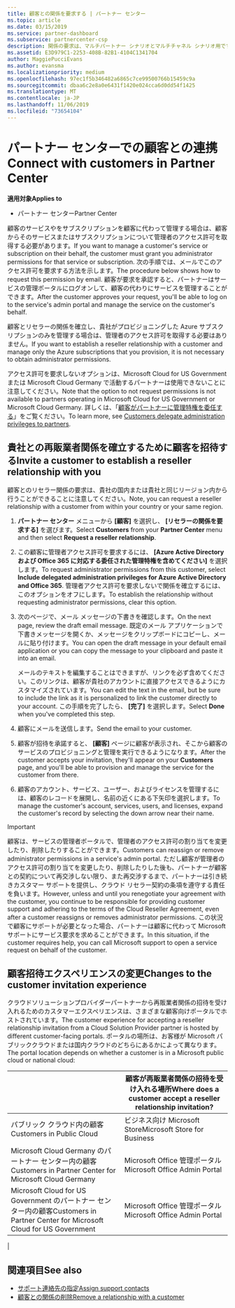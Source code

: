 ```yaml
---
title: 顧客との関係を要求する | パートナー センター
ms.topic: article
ms.date: 03/15/2019
ms.service: partner-dashboard
ms.subservice: partnercenter-csp
description: 関係の要求は、マルチパートナー シナリオとマルチチャネル シナリオ用です。 また、顧客が委任された管理者特権を削除していて、プロビジョニングまたはサポートを提供するためにそれらを復元する必要がある場合にも便利です。
ms.assetid: E3D979C1-2253-408B-82B1-4104C1341704
author: MaggiePucciEvans
ms.author: evansma
ms.localizationpriority: medium
ms.openlocfilehash: 97ec1f5b346482a6865c7ce99500766b15459c9a
ms.sourcegitcommit: dbaa6c2e8a0e6431f1420e024cca6d0dd54f1425
ms.translationtype: MT
ms.contentlocale: ja-JP
ms.lasthandoff: 11/06/2019
ms.locfileid: "73654104"
---
```

# <a name="connect-with-customers-in-partner-center"></a><span data-ttu-id="5a846-104">パートナー センターでの顧客との連携</span><span class="sxs-lookup"><span data-stu-id="5a846-104">Connect with customers in Partner Center</span></span>

<span data-ttu-id="5a846-105">**適用対象**</span><span class="sxs-lookup"><span data-stu-id="5a846-105">**Applies to**</span></span>

-  <span data-ttu-id="5a846-106">パートナー センター</span><span class="sxs-lookup"><span data-stu-id="5a846-106">Partner Center</span></span>

<span data-ttu-id="5a846-107">顧客のサービスやをサブスクリプションを顧客に代わって管理する場合は、顧客からそのサービスまたはサブスクリプションについて管理者のアクセス許可を取得する必要があります。</span><span class="sxs-lookup"><span data-stu-id="5a846-107">If you want to manage a customer's service or subscription on their behalf, the customer must grant you administrator permissions for that service or subscription.</span></span> <span data-ttu-id="5a846-108">次の手順では、メールでこのアクセス許可を要求する方法を示します。</span><span class="sxs-lookup"><span data-stu-id="5a846-108">The procedure below shows how to request this permission by email.</span></span> <span data-ttu-id="5a846-109">顧客が要求を承認すると、パートナーはサービスの管理ポータルにログオンして、顧客の代わりにサービスを管理することができます。</span><span class="sxs-lookup"><span data-stu-id="5a846-109">After the customer approves your request, you'll be able to log on to the service's admin portal and manage the service on the customer's behalf.</span></span>

<span data-ttu-id="5a846-110">顧客とリセラーの関係を確立し、貴社がプロビジョニングした Azure サブスクリプションのみを管理する場合は、管理者のアクセス許可を取得する必要はありません。</span><span class="sxs-lookup"><span data-stu-id="5a846-110">If you want to establish a reseller relationship with a customer and manage only the Azure subscriptions that you provision, it is not necessary to obtain administrator permissions.</span></span>

<span data-ttu-id="5a846-111">アクセス許可を要求しないオプションは、Microsoft Cloud for US Government または Microsoft Cloud Germany で活動するパートナーは使用できないことに注意してください。</span><span class="sxs-lookup"><span data-stu-id="5a846-111">Note that the option to not request permissions is not available to partners operating in Microsoft Cloud for US Government or Microsoft Cloud Germany.</span></span> <span data-ttu-id="5a846-112">詳しくは、「[顧客がパートナーに管理特権を委任する](https://docs.microsoft.com/partner-center/customers_revoke_admin_privileges)」をご覧ください。</span><span class="sxs-lookup"><span data-stu-id="5a846-112">To learn more, see [Customers delegate administration privileges to partners](https://docs.microsoft.com/partner-center/customers_revoke_admin_privileges).</span></span>


## <a name="invite-a-customer-to-establish-a-reseller-relationship-with-you"></a><span data-ttu-id="5a846-113">貴社との再販業者関係を確立するために顧客を招待する</span><span class="sxs-lookup"><span data-stu-id="5a846-113">Invite a customer to establish a reseller relationship with you</span></span>

<span data-ttu-id="5a846-114">顧客とのリセラー関係の要求は、貴社の国内または貴社と同じリージョン内から行うことができることに注意してください。</span><span class="sxs-lookup"><span data-stu-id="5a846-114">Note, you can request a reseller relationship with a customer from within your country or your same region.</span></span>

1.  <span data-ttu-id="5a846-115">**パートナー センター** メニューから **[顧客]** を選択し、 **[リセラーの関係を要求する]** を選びます。</span><span class="sxs-lookup"><span data-stu-id="5a846-115">Select **Customers** from your **Partner Center** menu and then select **Request a reseller relationship**.</span></span>

2.  <span data-ttu-id="5a846-116">この顧客に管理者アクセス許可を要求するには、 **[Azure Active Directory および Office 365 に対応する委任された管理特権を含めてください]** を選択します。</span><span class="sxs-lookup"><span data-stu-id="5a846-116">To request administrator permissions from this customer, select **Include delegated administration privileges for Azure Active Directory and Office 365**.</span></span> <span data-ttu-id="5a846-117">管理者アクセス許可を要求しないで関係を確立するには、このオプションをオフにします。</span><span class="sxs-lookup"><span data-stu-id="5a846-117">To establish the relationship without requesting administrator permissions, clear this option.</span></span> 

3.  <span data-ttu-id="5a846-118">次のページで、メール メッセージの下書きを確認します。</span><span class="sxs-lookup"><span data-stu-id="5a846-118">On the next page, review the draft email message.</span></span> <span data-ttu-id="5a846-119">既定のメール アプリケーションで下書きメッセージを開くか、メッセージをクリップボードにコピーし、メールに貼り付けます。</span><span class="sxs-lookup"><span data-stu-id="5a846-119">You can open the draft message in your default email application or you can copy the message to your clipboard and paste it into an email.</span></span> 

    <span data-ttu-id="5a846-120">メールのテキストを編集することはできますが、リンクを必ず含めてください。このリンクは、顧客が貴社のアカウントに直接アクセスできるようにカスタマイズされています。</span><span class="sxs-lookup"><span data-stu-id="5a846-120">You can edit the text in the email, but be sure to include the link as it is personalized to link the customer directly to your account.</span></span> <span data-ttu-id="5a846-121">この手順を完了したら、 **[完了]** を選択します。</span><span class="sxs-lookup"><span data-stu-id="5a846-121">Select **Done** when you've completed this step.</span></span>

3.  <span data-ttu-id="5a846-122">顧客にメールを送信します。</span><span class="sxs-lookup"><span data-stu-id="5a846-122">Send the email to your customer.</span></span>

5.  <span data-ttu-id="5a846-123">顧客が招待を承諾すると、 **[顧客]** ページに顧客が表示され、そこから顧客のサービスのプロビジョニングと管理を実行できるようになります。</span><span class="sxs-lookup"><span data-stu-id="5a846-123">After the customer accepts your invitation, they'll appear on your **Customers** page, and you'll be able to provision and manage the service for the customer from there.</span></span>

 
6.  <span data-ttu-id="5a846-124">顧客のアカウント、サービス、ユーザー、およびライセンスを管理するには、顧客のレコードを展開し、名前の近くにある下矢印を選択します。</span><span class="sxs-lookup"><span data-stu-id="5a846-124">To manage the customer's account, services, users, and licenses, expand the customer's record by selecting the down arrow near their name.</span></span>


> [!IMPORTANT]  
> <span data-ttu-id="5a846-125">顧客は、サービスの管理者ポータルで、管理者のアクセス許可の割り当てを変更したり、削除したりすることができます。</span><span class="sxs-lookup"><span data-stu-id="5a846-125">Customers can reassign or remove administrator permissions in a service's admin portal.</span></span> <span data-ttu-id="5a846-126">ただし顧客が管理者のアクセス許可の割り当てを変更したり、削除したりした後も、パートナーが顧客との契約について再交渉しない限り、また再交渉するまで、パートナーは引き続きカスタマー サポートを提供し、クラウド リセラー契約の条項を遵守する責任を負います。</span><span class="sxs-lookup"><span data-stu-id="5a846-126">However, unless and until you renegotiate your agreement with the customer, you continue to be responsible for providing customer support and adhering to the terms of the Cloud Reseller Agreement, even after a customer reassigns or removes administrator permissions.</span></span> <span data-ttu-id="5a846-127">この状況で顧客にサポートが必要となった場合、パートナーは顧客に代わって Microsoft サポートにサービス要求を求めることができます。</span><span class="sxs-lookup"><span data-stu-id="5a846-127">In this situation, if the customer requires help, you can call Microsoft support to open a service request on behalf of the customer.</span></span>

## <a name="changes-to-the-customer-invitation-experience"></a><span data-ttu-id="5a846-128">顧客招待エクスペリエンスの変更</span><span class="sxs-lookup"><span data-stu-id="5a846-128">Changes to the customer invitation experience</span></span>

<span data-ttu-id="5a846-129">クラウドソリューションプロバイダーパートナーから再販業者関係の招待を受け入れるためのカスタマーエクスペリエンスは、さまざまな顧客向けポータルでホストされています。</span><span class="sxs-lookup"><span data-stu-id="5a846-129">The customer experience for accepting a reseller relationship invitation from a Cloud Solution Provider partner is hosted by different customer-facing portals.</span></span> <span data-ttu-id="5a846-130">ポータルの場所は、お客様が Microsoft パブリッククラウドまたは国内クラウドのどちらにあるかによって異なります。</span><span class="sxs-lookup"><span data-stu-id="5a846-130">The portal location depends on whether a customer is in a Microsoft public cloud or national cloud:</span></span> 

|  | <span data-ttu-id="5a846-131">顧客が再販業者関係の招待を受け入れる場所</span><span class="sxs-lookup"><span data-stu-id="5a846-131">Where does a customer accept a reseller relationship invitation?</span></span> |
|---------|---------
| <span data-ttu-id="5a846-132">パブリック クラウド内の顧客</span><span class="sxs-lookup"><span data-stu-id="5a846-132">Customers in Public Cloud</span></span> | <span data-ttu-id="5a846-133">ビジネス向け Microsoft Store</span><span class="sxs-lookup"><span data-stu-id="5a846-133">Microsoft Store for Business</span></span> |
| <span data-ttu-id="5a846-134">Microsoft Cloud Germany のパートナー センター内の顧客</span><span class="sxs-lookup"><span data-stu-id="5a846-134">Customers in Partner Center for Microsoft Cloud Germany</span></span> | <span data-ttu-id="5a846-135">Microsoft Office 管理ポータル</span><span class="sxs-lookup"><span data-stu-id="5a846-135">Microsoft Office Admin Portal</span></span> |
| <span data-ttu-id="5a846-136">Microsoft Cloud for US Government のパートナー センター内の顧客</span><span class="sxs-lookup"><span data-stu-id="5a846-136">Customers in Partner Center for Microsoft Cloud for US Government</span></span> | <span data-ttu-id="5a846-137">Microsoft Office 管理ポータル</span><span class="sxs-lookup"><span data-stu-id="5a846-137">Microsoft Office Admin Portal</span></span> |
|

## <a name="see-also"></a><span data-ttu-id="5a846-138">関連項目</span><span class="sxs-lookup"><span data-stu-id="5a846-138">See also</span></span>

- [<span data-ttu-id="5a846-139">サポート連絡先の指定</span><span class="sxs-lookup"><span data-stu-id="5a846-139">Assign support contacts</span></span>](assign-support-contacts.md)
- [<span data-ttu-id="5a846-140">顧客との関係の削除</span><span class="sxs-lookup"><span data-stu-id="5a846-140">Remove a relationship with a customer</span></span>](remove-a-relationship.md)
